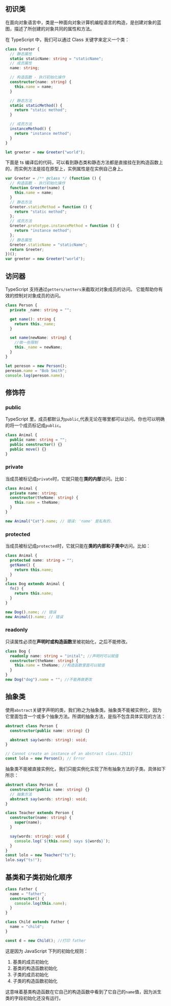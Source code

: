 ## 初识类

在面向对象语言中，类是一种面向对象计算机编程语言的构造，是创建对象的蓝图，描述了所创建的对象共同的属性和方法。

在 TypeScript 中，我们可以通过 Class 关键字来定义一个类：

```ts
class Greeter {
  // 静态属性
  static staticName: string = "staticName";
  // 成员属性
  name: string;

  // 构造函数 - 执行初始化操作
  constructor(name: string) {
    this.name = name;
  }

  // 静态方法
  static staticMethod() {
    return "static method";
  }

  // 成员方法
  instanceMethod() {
    return "instance method";
  }
}

let greeter = new Greeter("world");
```

下面是 ts 编译后的代码，可以看到静态类和静态方法都是直接挂在到构造函数上的，而实例方法是挂在原型上，实例属性是在实例自己身上。

```ts
var Greeter = /** @class */ (function () {
  // 构造函数 - 执行初始化操作
  function Greeter(name) {
    this.name = name;
  }
  // 静态方法
  Greeter.staticMethod = function () {
    return "static method";
  };
  // 成员方法
  Greeter.prototype.instanceMethod = function () {
    return "instance method";
  };
  // 静态属性
  Greeter.staticName = "staticName";
  return Greeter;
})();
var greeter = new Greeter("world");
```

## 访问器

TypeScript 支持通过`getters/setters`来截取对对象成员的访问。 它能帮助你有效的控制对对象成员的访问。

```ts
class Person {
  private _name: string = "";

  get name(): string {
    return this._name;
  }

  set name(newName: string) {
    //做一些限制
    this._name = newName;
  }
}

let pereson = new Person();
pereson.name = "Bob Smith";
console.log(pereson.name);
```

## 修饰符

### public

TypeScript 里，成员都默认为`public`,代表无论在哪里都可以访问。你也可以明确的将一个成员标记成`public`。

```ts
class Animal {
  public name: string = "";
  public constructor() {}
  public move() {}
}
```

### private

当成员被标记成`private`时，它就只能在**类的内部**访问。比如：

```ts
class Animal {
  private name: string;
  constructor(theName: string) {
    this.name = theName;
  }
}

new Animal("Cat").name; // 错误: 'name' 是私有的.
```

### protected

当成员被标记成`protected`时，它就只能在**类的内部和子类中**访问。比如：

```ts
class Animal {
  protected name: string = "";
  getName() {
    return this.name;
  }
}
class Dog extends Animal {
  fn() {
    return this.name;
  }
}

new Dog().name; // 错误
new Animal().name; // 错误
```

### readonly

只读属性必须在**声明时或构造函数**里被初始化，之后不能修改。

```ts
class Dog {
  readonly name: string = "inital"; //声明时可以赋值
  constructor(theName: string) {
    this.name = theName; //构造函数里面可以赋值
  }
}
new Dog("dog").name = ""; //不能再做更改
```

## 抽象类

使用`abstract`关键字声明的类，我们称之为抽象类。抽象类不能被实例化，因为它里面包含一个或多个抽象方法。所谓的抽象方法，是指不包含具体实现的方法：

```ts
abstract class Person {
  constructor(public name: string) {}

  abstract say(words: string): void;
}

// Cannot create an instance of an abstract class.(2511)
const lolo = new Person(); // Error
```

抽象类不能被直接实例化，我们只能实例化实现了所有抽象方法的子类。具体如下所示：

```ts
abstract class Person {
  constructor(public name: string) {}
  // 抽象方法
  abstract say(words: string): void;
}

class Teacher extends Person {
  constructor(name: string) {
    super(name);
  }

  say(words: string): void {
    console.log(`${this.name} says ${words}`);
  }
}
const lolo = new Teacher("ts");
lolo.say("ts!");
```

## 基类和子类初始化顺序

```ts
class Father {
  name = "father";
  constructor() {
    console.log(this.name);
  }
}

class Child extends Father {
  name = "child";
}

const d = new Child(); //打印 father
```

这是因为 JavaScript 下列的初始化规则：

1. 基类的成员初始化
2. 基类的构造函数初始化
3. 子类的成员初始化
4. 子类的构造函数初始化

这意味着基类构造函数在它自己的构造函数中看到了它自己的`name`值，因为派生类的字段初始化还没有运行。

